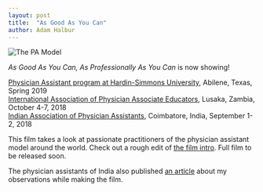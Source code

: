 ```yaml
---
layout: post
title:  "As Good As You Can"
author: Adam Halbur
---
```

![The PA Model](https://c1.staticflickr.com/5/4811/39820430443_0c443ea7cc_h.jpg)

*As Good As You Can, As Professionally As You Can* is now showing!   

[Physician Assistant program at Hardin-Simmons University][Hardin-link], Abilene, Texas, Spring 2019  
[International Association of Physician Associate Educators][IAPAE-link], Lusaka, Zambia, October 4-7, 2018  
[Indian Association of Physician Assistants][IAPA-link], Coimbatore, India, September 1-2, 2018  

This film takes a look at passionate practitioners of the physician assistant model around the world. Check out a rough edit of [the film intro][as_good-link]. Full film to be released soon.

The physician assistants of India also published [an article][article-link] about my observations while making the film.

[Hardin-link]: https://www.hsutx.edu/academics/graduate-programs/physician-assistant-program/
[IAPAE-link]: https://iapae.com/
[IAPA-link]:  http://www.iapaonline.org/
[as_good-link]: https://www.youtube.com/watch?v=c0nVvgOlz4U
[article-link]: http://www.academia.edu/37370439/Of_Chickens_and_Coyotes_a_poets_take_on_the_physician_assistant
